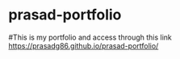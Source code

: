 # prasad-portfolio
#This is my portfolio and access through this link
https://prasadg86.github.io/prasad-portfolio/
